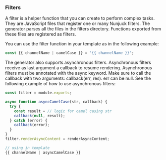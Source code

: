 ### Filters

A filter is a helper function that you can create to perform complex tasks. They are JavaScript files that register one or many Nunjuck filters. The generator parses all the files in the filters directory. Functions exported from these files are registered as filters.

You can use the filter function in your template as in the following example:

```js
const {{ channelName | camelCase }} = '{{ channelName }}';
```

The generator also supports asynchronous filters. Asynchronous filters receive as last argument a callback to resume rendering. Asynchronous filters must be annotated with the async keyword. Make sure to call the callback with two arguments: callback(err, res). err can be null. See the following example of how to use asynchronous filters:

```js
const filter = module.exports;

async function asyncCamelCase(str, callback) {
  try {
    const result = // logic for camel casing str
    callback(null, result);
  } catch (error) {
    callback(error);
  }
}
filter.renderAsyncContent = renderAsyncContent;

// using in template
{{ channelName | asyncCamelCase }}
```
